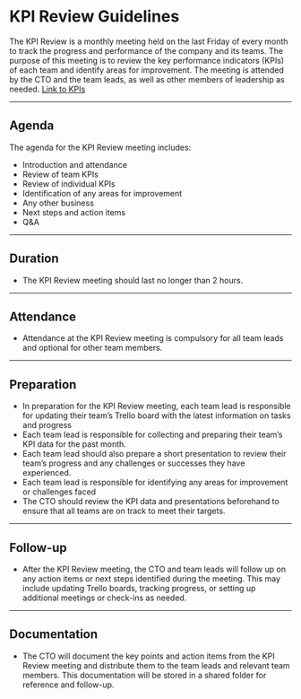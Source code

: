 # KPI Review Guidelines

The KPI Review is a monthly meeting held on the last Friday of every month to track the progress and performance of the company and its teams. The purpose of this meeting is to review the key performance indicators (KPIs) of each team and identify areas for improvement. The meeting is attended by the CTO and the team leads, as well as other members of leadership as needed. [Link to KPIs](../key%20performance%20indicators/kpi-list.md)

<hr>

## Agenda

The agenda for the KPI Review meeting includes:
 - Introduction and attendance
 - Review of team KPIs
 - Review of individual KPIs
 - Identification of any areas for improvement
 - Any other business
 - Next steps and action items
 - Q&A

<hr>

## Duration
 - The KPI Review meeting should last no longer than 2 hours.

<hr>

## Attendance
 - Attendance at the KPI Review meeting is compulsory for all team leads and optional for other team members.

<hr>

## Preparation
 - In preparation for the KPI Review meeting, each team lead is responsible for updating their team’s Trello board with the latest information on tasks and progress
 - Each team lead is responsible for collecting and preparing their team’s KPI data for the past month.
 - Each team lead should also prepare a short presentation to review their team’s progress and any challenges or successes they have experienced.
 - Each team lead is responsible for identifying any areas for improvement or challenges faced
 - The CTO should review the KPI data and presentations beforehand to ensure that all teams are on track to meet their targets.

<hr>

## Follow-up
 - After the KPI Review meeting, the CTO and team leads will follow up on any action items or next steps identified during the meeting. This may include updating Trello boards, tracking progress, or setting up additional meetings or check-ins as needed.

<hr>

## Documentation
 - The CTO will document the key points and action items from the KPI Review meeting and distribute them to the team leads and relevant team members. This documentation will be stored in a shared folder for reference and follow-up.

